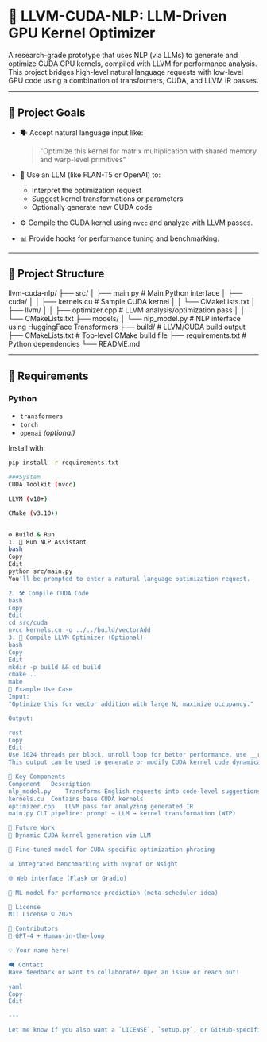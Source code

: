 # 🧠 LLVM-CUDA-NLP: LLM-Driven GPU Kernel Optimizer

A research-grade prototype that uses NLP (via LLMs) to generate and optimize CUDA GPU kernels, compiled with LLVM for performance analysis. This project bridges high-level natural language requests with low-level GPU code using a combination of transformers, CUDA, and LLVM IR passes.

---

## 🚀 Project Goals

- 🗣️ Accept natural language input like:
  > "Optimize this kernel for matrix multiplication with shared memory and warp-level primitives"

- 🤖 Use an LLM (like FLAN-T5 or OpenAI) to:
  - Interpret the optimization request
  - Suggest kernel transformations or parameters
  - Optionally generate new CUDA code

- ⚙️ Compile the CUDA kernel using `nvcc` and analyze with LLVM passes.

- 📊 Provide hooks for performance tuning and benchmarking.

---

## 📁 Project Structure

llvm-cuda-nlp/
├── src/
│ ├── main.py # Main Python interface
│ ├── cuda/
│ │ ├── kernels.cu # Sample CUDA kernel
│ │ └── CMakeLists.txt
│ ├── llvm/
│ │ ├── optimizer.cpp # LLVM analysis/optimization pass
│ │ └── CMakeLists.txt
├── models/
│ └── nlp_model.py # NLP interface using HuggingFace Transformers
├── build/ # LLVM/CUDA build output
├── CMakeLists.txt # Top-level CMake build file
├── requirements.txt # Python dependencies
└── README.md


---
## 🧪 Requirements

### Python
- `transformers`
- `torch`
- `openai` *(optional)*

Install with:
```bash
pip install -r requirements.txt

###System
CUDA Toolkit (nvcc)

LLVM (v10+)

CMake (v3.10+)


⚙️ Build & Run
1. 🧠 Run NLP Assistant
bash
Copy
Edit
python src/main.py
You'll be prompted to enter a natural language optimization request.

2. 🛠️ Compile CUDA Code
bash
Copy
Edit
cd src/cuda
nvcc kernels.cu -o ../../build/vectorAdd
3. 🔬 Compile LLVM Optimizer (Optional)
bash
Copy
Edit
mkdir -p build && cd build
cmake ..
make
🤖 Example Use Case
Input:
"Optimize this for vector addition with large N, maximize occupancy."

Output:

rust
Copy
Edit
Use 1024 threads per block, unroll loop for better performance, use __restrict__ pointers.
This output can be used to generate or modify CUDA kernel code dynamically.

🧩 Key Components
Component	Description
nlp_model.py	Transforms English requests into code-level suggestions
kernels.cu	Contains base CUDA kernels
optimizer.cpp	LLVM pass for analyzing generated IR
main.py	CLI pipeline: prompt → LLM → kernel transformation (WIP)

🧠 Future Work
🔄 Dynamic CUDA kernel generation via LLM

🧬 Fine-tuned model for CUDA-specific optimization phrasing

📊 Integrated benchmarking with nvprof or Nsight

🌐 Web interface (Flask or Gradio)

🧱 ML model for performance prediction (meta-scheduler idea)

📜 License
MIT License © 2025

👥 Contributors
🤖 GPT-4 + Human-in-the-loop

💡 Your name here!

🗨️ Contact
Have feedback or want to collaborate? Open an issue or reach out!

yaml
Copy
Edit

---

Let me know if you also want a `LICENSE`, `setup.py`, or GitHub-specific files like `CONTRIBUTING.md`.








